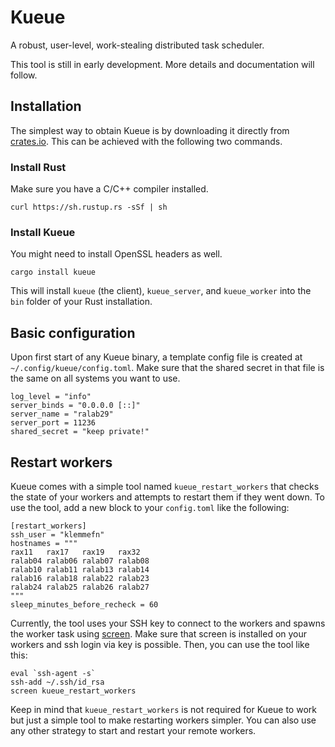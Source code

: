 # Kueue

A robust, user-level, work-stealing distributed task scheduler.

This tool is still in early development. More details and documentation will follow.

## Installation

The simplest way to obtain Kueue is by downloading it directly from [crates.io](https://crates.io/crates/kueue).
This can be achieved with the following two commands.

### Install Rust

Make sure you have a C/C++ compiler installed.

    curl https://sh.rustup.rs -sSf | sh

### Install Kueue

You might need to install OpenSSL headers as well.

    cargo install kueue

This will install `kueue` (the client), `kueue_server`, and `kueue_worker` into the `bin` folder of your Rust installation.

## Basic configuration

Upon first start of any Kueue binary, a template config file is created at `~/.config/kueue/config.toml`.
Make sure that the shared secret in that file is the same on all systems you want to use.

    log_level = "info"
    server_binds = "0.0.0.0 [::]"
    server_name = "ralab29"
    server_port = 11236
    shared_secret = "keep private!"

## Restart workers

Kueue comes with a simple tool named `kueue_restart_workers` that checks the state of your workers and attempts to restart them if they went down.
To use the tool, add a new block to your `config.toml` like the following:

    [restart_workers]
    ssh_user = "klemmefn"
    hostnames = """
    rax11   rax17   rax19   rax32
    ralab04 ralab06 ralab07 ralab08
    ralab10 ralab11 ralab13 ralab14
    ralab16 ralab18 ralab22 ralab23
    ralab24 ralab25 ralab26 ralab27
    """
    sleep_minutes_before_recheck = 60

Currently, the tool uses your SSH key to connect to the workers and spawns the worker task using [screen](https://linux.die.net/man/1/screen). Make sure that screen is installed on your workers and ssh login via key is possible. Then, you can use the tool like this:

    eval `ssh-agent -s`
    ssh-add ~/.ssh/id_rsa
    screen kueue_restart_workers

Keep in mind that `kueue_restart_workers` is not required for Kueue to work but just a simple tool to make restarting workers simpler. You can also use any other strategy to start and restart your remote workers.
